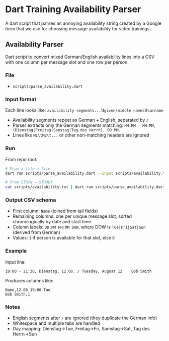 # Dart Training Availability Parser
A dart script that parses an annoying availability string created by a Google form that we use for choosing message availability for video trainings. 

## Availability Parser

Dart script to convert mixed German/English availability lines into a CSV with one column per message slot and one row per person.

### File
- `scripts/parse_availability.dart`

### Input format
Each line looks like:
`availability segments...`\t`given/middle names`\t`surname`

- Availability segments repeat as German + English, separated by ` / `
- Parser extracts only the German segments matching:
  `HH:MM - HH:MM, (Dienstag|Freitag|Samstag|Tag des Herrn), DD.MM.`
- Lines like `M1\tM2\t...` or other non-matching headers are ignored

### Run
From repo root:

```bash
# From a file → file
dart run scripts/parse_availability.dart --input scripts/availability.txt --output scripts/availability.csv

# From STDIN → STDOUT
cat scripts/availability.txt | dart run scripts/parse_availability.dart > scripts/availability.csv
```

### Output CSV schema
- First column: `Name` (joined from tail fields)
- Remaining columns: one per unique message slot, sorted chronologically by date and start time
- Column labels: `DD.MM HH:MM DOW`, where DOW is `Tue|Fri|Sat|Sun` (derived from German)
- Values: `1` if person is available for that slot, else `0`

### Example
Input line:

```
19:00 - 21:30, Dienstag, 12.08. / Tuesday, August 12	Bob Smith
```

Produces columns like:

```
Name,12.08 19:00 Tue
Bob Smith,1
```

### Notes
- English segments after ` / ` are ignored (they duplicate the German info)
- Whitespace and multiple tabs are handled
- Day mapping: Dienstag→Tue, Freitag→Fri, Samstag→Sat, Tag des Herrn→Sun

